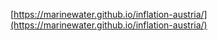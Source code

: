 [https://marinewater.github.io/inflation-austria/](https://marinewater.github.io/inflation-austria/)
